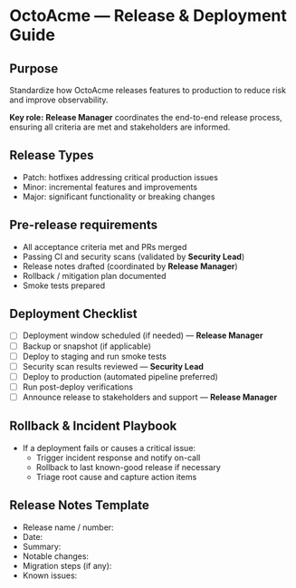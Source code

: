 # OctoAcme — Release & Deployment Guide

## Purpose
Standardize how OctoAcme releases features to production to reduce risk and improve observability.

**Key role:** **Release Manager** coordinates the end-to-end release process, ensuring all criteria are met and stakeholders are informed.

## Release Types
- Patch: hotfixes addressing critical production issues
- Minor: incremental features and improvements
- Major: significant functionality or breaking changes

## Pre-release requirements
- All acceptance criteria met and PRs merged
- Passing CI and security scans (validated by **Security Lead**)
- Release notes drafted (coordinated by **Release Manager**)
- Rollback / mitigation plan documented
- Smoke tests prepared

## Deployment Checklist
- [ ] Deployment window scheduled (if needed) — **Release Manager**
- [ ] Backup or snapshot (if applicable)
- [ ] Deploy to staging and run smoke tests
- [ ] Security scan results reviewed — **Security Lead**
- [ ] Deploy to production (automated pipeline preferred)
- [ ] Run post-deploy verifications
- [ ] Announce release to stakeholders and support — **Release Manager**

## Rollback & Incident Playbook
- If a deployment fails or causes a critical issue:
  - Trigger incident response and notify on-call
  - Rollback to last known-good release if necessary
  - Triage root cause and capture action items

## Release Notes Template
- Release name / number:
- Date:
- Summary:
- Notable changes:
- Migration steps (if any):
- Known issues:
